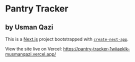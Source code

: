 # Pantry Tracker
## by Usman Qazi

This is a [Next.js](https://nextjs.org/) project bootstrapped with [`create-next-app`](https://github.com/vercel/next.js/tree/canary/packages/create-next-app).

View the site live on Vercel: https://pantry-tracker-1wiiaeklk-musmanqazi.vercel.app/